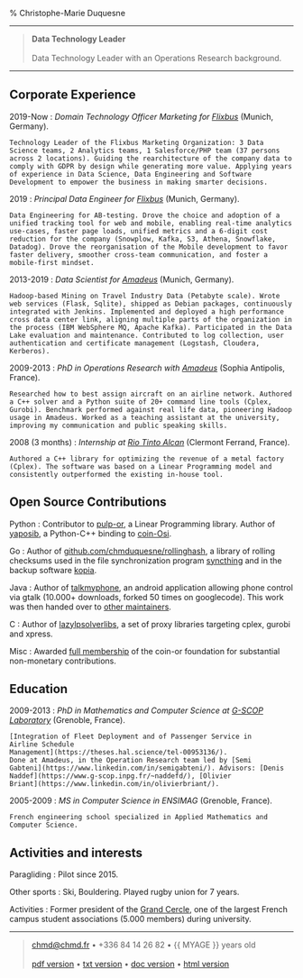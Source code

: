 % Christophe-Marie Duquesne

----

> **Data Technology Leader**
> \
> \
> Data Technology Leader with an Operations Research background.

----

Corporate Experience
--------------------

2019-Now
:   *Domain Technology Officer Marketing for [Flixbus](https://flixbus.com)*
    (Munich, Germany).

    Technology Leader of the Flixbus Marketing Organization: 3 Data
    Science teams, 2 Analytics teams, 1 Salesforce/PHP team (37 persons
    across 2 locations). Guiding the rearchitecture of the company data to
    comply with GDPR by design while generating more value. Applying years
    of experience in Data Science, Data Engineering and Software
    Development to empower the business in making smarter decisions.

2019
:   *Principal Data Engineer for [Flixbus](https://flixbus.com)*
    (Munich, Germany).

    Data Engineering for AB-testing. Drove the choice and adoption of a
    unified tracking tool for web and mobile, enabling real-time analytics
    use-cases, faster page loads, unified metrics and a 6-digit cost
    reduction for the company (Snowplow, Kafka, S3, Athena, Snowflake,
    Datadog). Drove the reorganisation of the Mobile development to favor
    faster delivery, smoother cross-team communication, and foster a
    mobile-first mindset.

2013-2019
:   *Data Scientist for [Amadeus](https://amadeus.com)*
    (Munich, Germany).

    Hadoop-based Mining on Travel Industry Data (Petabyte scale). Wrote
    web services (Flask, Sqlite), shipped as Debian packages, continuously
    integrated with Jenkins. Implemented and deployed a high performance
    cross data center link, aligning multiple parts of the organization in
    the process (IBM WebSphere MQ, Apache Kafka). Participated in the Data
    Lake evaluation and maintenance. Contributed to log collection, user
    authentication and certificate management (Logstash, Cloudera,
    Kerberos).

2009-2013
:   *PhD in Operations Research with [Amadeus](https://amadeus.com)*
    (Sophia Antipolis, France).

    Researched how to best assign aircraft on an airline network. Authored
    a C++ solver and a Python suite of 20+ command line tools (Cplex,
    Gurobi). Benchmark performed against real life data, pioneering Hadoop
    usage in Amadeus. Worked as a teaching assistant at the university,
    improving my communication and public speaking skills.

2008 (3 months)
:   *Internship at [Rio Tinto Alcan](https://www.riotinto.com/)*
    (Clermont Ferrand, France).

    Authored a C++ library for optimizing the revenue of a metal factory
    (Cplex). The software was based on a Linear Programming model and
    consistently outperformed the existing in-house tool.

Open Source Contributions
-------------------------

Python
:   Contributor to [pulp-or](https://pypi.org/project/PuLP/), a Linear
    Programming library. Author of
    [yaposib](https://yaposib.readthedocs.org/en/latest/index.html), a
    Python-C++ binding to [coin-Osi](https://projects.coin-or.org/Osi). 

Go
:   Author of
    [github.com/chmduquesne/rollinghash](https://github.com/chmduquesne/rollinghash),
    a library of rolling checksums used in the file synchronization
    program [syncthing](https://syncthing.net/) and in the backup software
    [kopia](https://kopia.io/).

Java
:   Author of [talkmyphone](https://github.com/chmduquesne/talkmyphone),
    an android application allowing phone control via gtalk (10.000+
    downloads, forked 50 times on googlecode). This work was then handed over
    to [other maintainers](https://github.com/Yakoo63/GTalkSMS).

C
:   Author of
    [lazylpsolverlibs](https://github.com/chmduquesne/lazylpsolverlibs), a
    set of proxy libraries targeting cplex, gurobi and xpress.

Misc
:   Awarded [full membership](https://www.coin-or.org/members.html) of the
    coin-or foundation for substantial non-monetary contributions.


Education
---------

2009-2013
:   *PhD in Mathematics and Computer Science at [G-SCOP
    Laboratory](https://www.g-scop.grenoble-inp.fr/)*
    (Grenoble, France).

    [Integration of Fleet Deployment and of Passenger Service in
    Airline Schedule
    Management](https://theses.hal.science/tel-00953136/).
    Done at Amadeus, in the Operation Research team led by [Semi
    Gabteni](https://www.linkedin.com/in/semigabteni/). Advisors: [Denis
    Naddef](https://www.g-scop.inpg.fr/~naddefd/), [Olivier
    Briant](https://www.linkedin.com/in/olivierbriant/).

2005-2009
:   *MS in Computer Science in ENSIMAG* (Grenoble, France).

    French engineering school specialized in Applied Mathematics and Computer Science.

Activities and interests
------------------------

Paragliding
:   Pilot since 2015.

Other sports
:   Ski, Bouldering. Played rugby union for 7 years.

Activities
:   Former president of the [Grand
    Cercle](https://www.grandcercle.org/), one of the largest French
    campus student associations (5.000 members) during university.

----

> <chmd@chmd.fr> • +336 84 14 26 82 • {{ MYAGE }} years old\
> \
> [pdf version](https://resume.chmd.fr/Christophe-Marie_Duquesne.pdf) •
> [txt version](https://resume.chmd.fr/Christophe-Marie_Duquesne.txt) •
> [doc version](https://resume.chmd.fr/Christophe-Marie_Duquesne.docx) •
> [html version](https://resume.chmd.fr)
